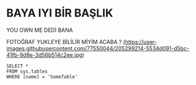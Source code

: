 # BAYA IYI BİR BAŞLIK

YOU OWN ME DEDİ BANA 

FOTOĞRAF YUKLEYE BİLİLİR MİYİM ACABA ?
(https://user-images.githubusercontent.com/77550044/205299214-5534d091-d5bc-41fb-9d8e-3d56b514c2ee.jpg)

 ```tsql
 SELECT *
 FROM sys.tables
 WHERE [name] = 'SomeTable'
 ```

